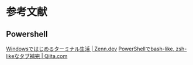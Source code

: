 # 参考文献

## Powershell

[Windowsではじめるターミナル生活 | Zenn.dev](https://zenn.dev/yuta28/articles/windows-git-dev)
[PowerShellでbash-like, zsh-likeなタブ補完 | Qiita.com](https://qiita.com/FKbelm/items/2edb23d4f57e8c0d4fb4)
